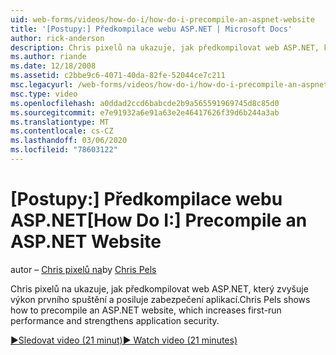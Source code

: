```yaml
---
uid: web-forms/videos/how-do-i/how-do-i-precompile-an-aspnet-website
title: '[Postupy:] Předkompilace webu ASP.NET | Microsoft Docs'
author: rick-anderson
description: Chris pixelů na ukazuje, jak předkompilovat web ASP.NET, který zvyšuje výkon prvního spuštění a posiluje zabezpečení aplikací.
ms.author: riande
ms.date: 12/18/2008
ms.assetid: c2bbe9c6-4071-40da-82fe-52044ce7c211
msc.legacyurl: /web-forms/videos/how-do-i/how-do-i-precompile-an-aspnet-website
msc.type: video
ms.openlocfilehash: a0ddad2ccd6babcde2b9a565591969745d8c85d0
ms.sourcegitcommit: e7e91932a6e91a63e2e46417626f39d6b244a3ab
ms.translationtype: MT
ms.contentlocale: cs-CZ
ms.lasthandoff: 03/06/2020
ms.locfileid: "78603122"
---
```

# <a name="how-do-i-precompile-an-aspnet-website"></a><span data-ttu-id="6d20f-103">[Postupy:] Předkompilace webu ASP.NET</span><span class="sxs-lookup"><span data-stu-id="6d20f-103">[How Do I:] Precompile an ASP.NET Website</span></span>

<span data-ttu-id="6d20f-104">autor – [Chris pixelů na](https://twitter.com/chrispels)</span><span class="sxs-lookup"><span data-stu-id="6d20f-104">by [Chris Pels](https://twitter.com/chrispels)</span></span>

<span data-ttu-id="6d20f-105">Chris pixelů na ukazuje, jak předkompilovat web ASP.NET, který zvyšuje výkon prvního spuštění a posiluje zabezpečení aplikací.</span><span class="sxs-lookup"><span data-stu-id="6d20f-105">Chris Pels shows how to precompile an ASP.NET website, which increases first-run performance and strengthens application security.</span></span>

[<span data-ttu-id="6d20f-106">&#9654;Sledovat video (21 minut)</span><span class="sxs-lookup"><span data-stu-id="6d20f-106">&#9654; Watch video (21 minutes)</span></span>](https://channel9.msdn.com/Blogs/ASP-NET-Site-Videos/how-do-i-precompile-an-aspnet-website)
